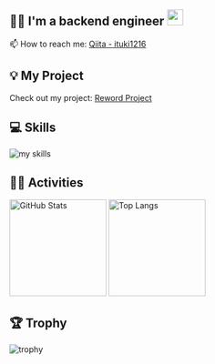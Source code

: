 ## 🧑‍💻 I'm a backend engineer <img src="https://media.giphy.com/media/hvRJCLFzcasrR4ia7z/giphy.gif" width="28">
📫 How to reach me: [Qiita - ituki1216](https://qiita.com/ituki1216)

## 💡 My Project
Check out my project: [Reword Project](https://reword-project-vm33.onrender.com)

## 💻 Skills
<img alt="my skills" src="https://skillicons.dev/icons?theme=dark&perline=7&i=html,css,bootstrap,react,typescript,python,php,laravel,docker,vscode,git,github" />
<br>

## 🏃‍♀️ Activities
<div align="left"> 
  <img alt="GitHub Stats" height="170px" src="https://github-readme-stats.vercel.app/api?username=ituki1216&show_icons=true&theme=radical" />
  <img alt="Top Langs" height="170px" src="https://github-readme-stats.vercel.app/api/top-langs/?username=ituki1216&theme=vue-dark&layout=compact" />
</div>

## 🏆 Trophy
![trophy](https://github-profile-trophy.vercel.app/?username=ituki1216&theme=vue-dark)
